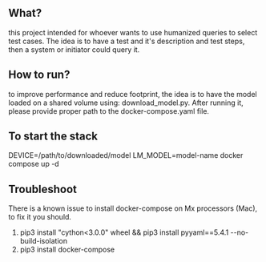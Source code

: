 What?
------
this project intended for whoever wants to use humanized queries to select test cases.
The idea is to have a test and it's description and test steps, then a system or initiator could query it.

How to run?
----------
to improve performance and reduce footprint, the idea is to have the model loaded on a shared volume using:
download_model.py. After running it, please provide proper path to the docker-compose.yaml file.

To start the stack
--------------------
DEVICE=/path/to/downloaded/model LM_MODEL=model-name docker compose up -d

Troubleshoot
------------
There is a known issue to install docker-compose on Mx processors (Mac), to fix it you should.
1. pip3 install "cython<3.0.0" wheel && pip3 install pyyaml==5.4.1 --no-build-isolation
2. pip3 install docker-compose